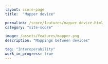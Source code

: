 ```yaml
---
layout: score-page
title:  "Mapper device"

permalink: /score/features/mapper-device.html
category: "site-score"

image: /assets/features/mapper.png
description: "Mappings between devices"

tag: "Interoperability"
work_in_progress: true
---
```

